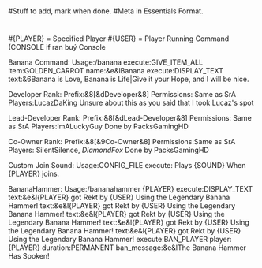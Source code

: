 #
#Stuff to add, mark when done.
#Meta in Essentials Format.
#
#{PLAYER} = Specified Player
#{USER} = Player Running Command (CONSOLE if ran buý Console

Banana Command:
  Usage:/banana
    execute:GIVE_ITEM_ALL
      item:GOLDEN_CARROT
      name:&e&lBanana
    execute:DISPLAY_TEXT
      text:&6Banana is Love, Banana is Life|Give it your Hope, and I will be nice.

Developer Rank:
  Prefix:&8[&dDeveloper&8]
  Permissions: Same as SrA
  Players:LucazDaKing
  Unsure about this as you said that I took Lucaz's spot

Lead-Developer Rank:
  Prefix:&8[&dLead-Developer&8]
  Permissions: Same as SrA
  Players:ImALuckyGuy
Done by PacksGamingHD


Co-Owner Rank:
  Prefix:&8[&9Co-Owner&8]
  Permissions:Same as SrA
  Players: SilentSilence, _DiamondFox_
  Done by PacksGamingHD

Custom Join Sound:
  Usage:CONFIG_FILE
    execute: Plays {SOUND} When {PLAYER} joins.

BananaHammer:
  Usage:/bananahammer {PLAYER}
    execute:DISPLAY_TEXT
      text:&e&l{PLAYER} got Rekt by {USER} Using the Legendary Banana Hammer!
      text:&e&l{PLAYER} got Rekt by {USER} Using the Legendary Banana Hammer!
      text:&e&l{PLAYER} got Rekt by {USER} Using the Legendary Banana Hammer!
      text:&e&l{PLAYER} got Rekt by {USER} Using the Legendary Banana Hammer!
      text:&e&l{PLAYER} got Rekt by {USER} Using the Legendary Banana Hammer!
    execute:BAN_PLAYER
      player:{PLAYER}
      duration:PERMANENT
      ban_message:&e&lThe Banana Hammer Has Spoken!
